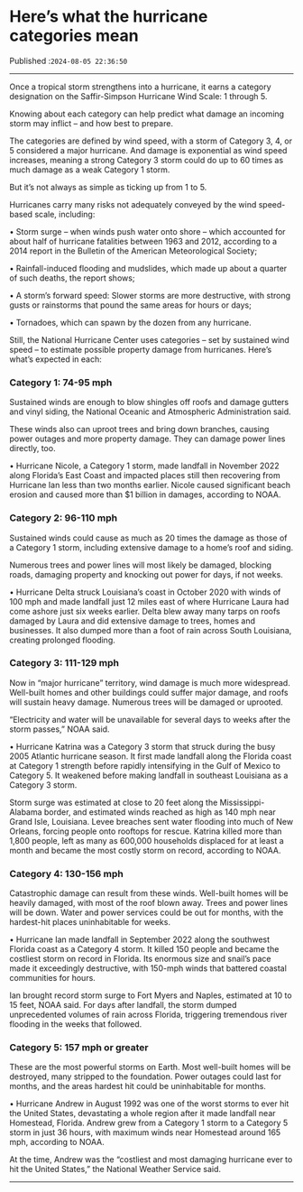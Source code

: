 # Here’s what the hurricane categories mean

Published :`2024-08-05 22:36:50`

---

Once a tropical storm strengthens into a hurricane, it earns a category designation on the Saffir-Simpson Hurricane Wind Scale: 1 through 5.

Knowing about each category can help predict what damage an incoming storm may inflict – and how best to prepare.

The categories are defined by wind speed, with a storm of Category 3, 4, or 5 considered a major hurricane. And damage is exponential as wind speed increases, meaning a strong Category 3 storm could do up to 60 times as much damage as a weak Category 1 storm.

But it’s not always as simple as ticking up from 1 to 5.

Hurricanes carry many risks not adequately conveyed by the wind speed-based scale, including:

• Storm surge – when winds push water onto shore – which accounted for about half of hurricane fatalities between 1963 and 2012, according to a 2014 report in the Bulletin of the American Meteorological Society;

• Rainfall-induced flooding and mudslides, which made up about a quarter of such deaths, the report shows;

• A storm’s forward speed: Slower storms are more destructive, with strong gusts or rainstorms that pound the same areas for hours or days;

• Tornadoes, which can spawn by the dozen from any hurricane.

Still, the National Hurricane Center uses categories – set by sustained wind speed – to estimate possible property damage from hurricanes. Here’s what’s expected in each:

### Category 1: 74-95 mph

Sustained winds are enough to blow shingles off roofs and damage gutters and vinyl siding, the National Oceanic and Atmospheric Administration said.

These winds also can uproot trees and bring down branches, causing power outages and more property damage. They can damage power lines directly, too.

• Hurricane Nicole, a Category 1 storm, made landfall in November 2022 along Florida’s East Coast and impacted places still then recovering from Hurricane Ian less than two months earlier. Nicole caused significant beach erosion and caused more than $1 billion in damages, according to NOAA.

### Category 2: 96-110 mph

Sustained winds could cause as much as 20 times the damage as those of a Category 1 storm, including extensive damage to a home’s roof and siding.

Numerous trees and power lines will most likely be damaged, blocking roads, damaging property and knocking out power for days, if not weeks.

• Hurricane Delta struck Louisiana’s coast in October 2020 with winds of 100 mph and made landfall just 12 miles east of where Hurricane Laura had come ashore just six weeks earlier. Delta blew away many tarps on roofs damaged by Laura and did extensive damage to trees, homes and businesses. It also dumped more than a foot of rain across South Louisiana, creating prolonged flooding.

### Category 3: 111-129 mph

Now in “major hurricane” territory, wind damage is much more widespread. Well-built homes and other buildings could suffer major damage, and roofs will sustain heavy damage. Numerous trees will be damaged or uprooted.

“Electricity and water will be unavailable for several days to weeks after the storm passes,” NOAA said.

• Hurricane Katrina was a Category 3 storm that struck during the busy 2005 Atlantic hurricane season. It first made landfall along the Florida coast at Category 1 strength before rapidly intensifying in the Gulf of Mexico to Category 5. It weakened before making landfall in southeast Louisiana as a Category 3 storm.

Storm surge was estimated at close to 20 feet along the Mississippi-Alabama border, and estimated winds reached as high as 140 mph near Grand Isle, Louisiana. Levee breaches sent water flooding into much of New Orleans, forcing people onto rooftops for rescue. Katrina killed more than 1,800 people, left as many as 600,000 households displaced for at least a month and became the most costly storm on record, according to NOAA.

### Category 4: 130-156 mph

Catastrophic damage can result from these winds. Well-built homes will be heavily damaged, with most of the roof blown away. Trees and power lines will be down. Water and power services could be out for months, with the hardest-hit places uninhabitable for weeks.

• Hurricane Ian made landfall in September 2022 along the southwest Florida coast as a Category 4 storm. It killed 150 people and became  the costliest storm on record in Florida. Its enormous size and snail’s pace made it exceedingly destructive, with 150-mph winds that battered coastal communities for hours.

Ian brought record storm surge to Fort Myers and Naples, estimated at 10 to 15 feet, NOAA said. For days after landfall, the storm dumped unprecedented volumes of rain across Florida, triggering tremendous river flooding in the weeks that followed.

### Category 5: 157 mph or greater

These are the most powerful storms on Earth. Most well-built homes will be destroyed, many stripped to the foundation. Power outages could last for months, and the areas hardest hit could be uninhabitable for months.

• Hurricane Andrew in August 1992 was one of the worst storms to ever hit the United States, devastating a whole region after it made landfall near Homestead, Florida. Andrew grew from a Category 1 storm to a Category 5 storm in just 36 hours, with maximum winds near Homestead around 165 mph, according to NOAA.

At the time, Andrew was the “costliest and most damaging hurricane ever to hit the United States,” the National Weather Service said.

---

